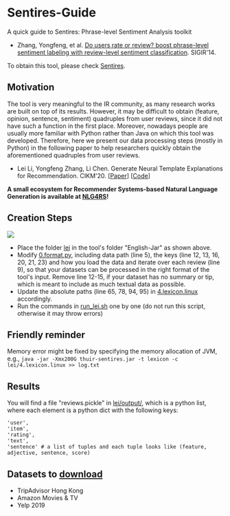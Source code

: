 # Sentires-Guide
A quick guide to Sentires: Phrase-level Sentiment Analysis toolkit
- Zhang, Yongfeng, et al. [Do users rate or review? boost phrase-level sentiment labeling with review-level sentiment classification](http://yongfeng.me/attach/bps-zhang.pdf). SIGIR'14.

To obtain this tool, please check [Sentires](https://github.com/evison/Sentires).

## Motivation
The tool is very meaningful to the IR community, as many research works are built on top of its results. However, it may be difficult to obtain (feature, opinion, sentence, sentiment) quadruples from user reviews, since it did not have such a function in the first place. Moreover, nowadays people are usually more familiar with Python rather than Java on which this tool was developed. Therefore, here we present our data processing steps (mostly in Python) in the following paper to help researchers quickly obtain the aforementioned quadruples from user reviews.
- Lei Li, Yongfeng Zhang, Li Chen. Generate Neural Template Explanations for Recommendation. CIKM'20. \[[Paper](https://lileipisces.github.io/files/CIKM20-NETE-paper.pdf)\] \[[Code](https://github.com/lileipisces/NETE)\]

**A small ecosystem for Recommender Systems-based Natural Language Generation is available at [NLG4RS](https://github.com/lileipisces/NLG4RS)!**

## Creation Steps
![](folder-hierarchy.png)
- Place the folder [lei](lei/) in the tool's folder "English-Jar" as shown above.
- Modify [0.format.py](lei/0.format.py), including data path (line 5), the keys (line 12, 13, 16, 20, 21, 23) and how you load the data and iterate over each review (line 9), so that your datasets can be processed in the right format of the tool's input. Remove line 12-15, if your dataset has no summary or tip, which is meant to include as much textual data as possible.
- Update the absolute paths (line 65, 78, 94, 95) in [4.lexicon.linux](lei/4.lexicon.linux) accordingly.
- Run the commands in [run_lei.sh](run_lei.sh) one by one (do not run this script, otherwise it may throw errors)

## Friendly reminder
Memory error might be fixed by specifying the memory allocation of JVM, e.g., ```java -jar -Xmx200G thuir-sentires.jar -t lexicon -c lei/4.lexicon.linux >> log.txt```

## Results
You will find a file "reviews.pickle" in [lei/output/](lei/output/), which is a python list, where each element is a python dict with the following keys:
```
'user',
'item',
'rating',
'text',
'sentence' # a list of tuples and each tuple looks like (feature, adjective, sentence, score)
```

## Datasets to [download](https://drive.google.com/drive/folders/1z90ExLiEc1ZTyPir5qxbXxQOWslsspIH?usp=sharing)
- TripAdvisor Hong Kong
- Amazon Movies & TV
- Yelp 2019
